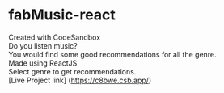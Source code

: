 # fabMusic-react
Created with CodeSandbox  
Do you listen music?   
You would find some good recommendations for all the genre.   
Made using ReactJS  
Select genre to get recommendations.  
[Live Project link] (https://c8bwe.csb.app/)  
